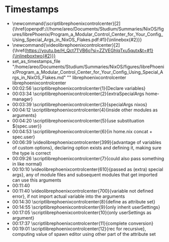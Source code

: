 # Timestamps
- \newcommand{\scriptlibrephoenixcontrolcenter}[2]{\href{openpdf:///home/areo/Documents/Studium/Summaries/NixOS/figures/librePhoenix/Program_a_Modular_Control_Center_for_Your_Config_Using_Special_Args_in_NixOS_Flakes.pdf:#1}{\inlinebox{#2}}}
- \newcommand{\videolibrephoenixcontrolcenter}[2]{\href{https://youtu.be/H_Qct7TVB6o?si=ZZVEGhlqTxu5qutx&t=#1}{\inlineboxtwo{#2}}}
- set_as_timestamps_file "/home/areo/Documents/Studium/Summaries/NixOS/figures/librePhoenix/Program_a_Modular_Control_Center_for_Your_Config_Using_Special_Args_in_NixOS_Flakes.md" "" librephoenixcontrolcenter librephoenixcontrolcenter
- 00:02:56 \scriptlibrephoenixcontrolcenter{1}{Declare variables}
- 00:03:34 \scriptlibrephoenixcontrolcenter{2}{extraSpecialArgs home-manager}
- 00:03:39 \scriptlibrephoenixcontrolcenter{3}{specialArgs nixos}
- 00:04:12 \scriptlibrephoenixcontrolcenter{4}{inside other modules as arguments}
- 00:04:20 \scriptlibrephoenixcontrolcenter{5}{use substituation ${spec.user}}
- 00:04:53 \scriptlibrephoenixcontrolcenter{6}{in home.nix concat + spec.user}
- 00:06:39 \videolibrephoenixcontrolcenter{399}{advantage of variables of custom options}, declaring option exists and defining it, making sure the type is correct
- 00:09:26 \scriptlibrephoenixcontrolcenter{7}{could also pass something in like normal}
- 00:10:10 \videolibrephoenixcontrolcenter{610}{passed as (extra) special args}, any of module files and subsequent modules that get imported can use this arguments
- 00:11:40 
- 00:11:40 \videolibrephoenixcontrolcenter{700}{variable not defined error}, if not import actual variable into the arguments
- 00:14:30 \scriptlibrephoenixcontrolcenter{8}{define as attribute set}
- 00:14:55 \scriptlibrephoenixcontrolcenter{9}{only inherit userSettings}
- 00:17:05 \scriptlibrephoenixcontrolcenter{10}{only userSettings as argument}
- 00:17:37 \scriptlibrephoenixcontrolcenter{11}{complete conversion}
- 00:19:01 \scriptlibrephoenixcontrolcenter{12}{rec for recursive}, computing value of spawn editor using other part of the attribute set

